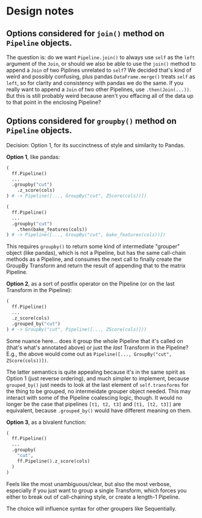 # Design notes

## Options considered for `join()` method on `Pipeline` objects.

The question is: do we want `Pipeline.join()` to always use `self` as the `left`
argument of the `Join`, or should we also be able to use the `join()` method to append a
`Join` of two Piplines unrelated to `self`? We decided that's kind of weird and possibly
confusing, plus pandas `DataFrame.merge()` treats `self` as `left`, so for clarity and
consistency with pandas we do the same. If you really want to append a `Join` of two
other Pipelines, use `.then(Join(...))`. But this is still probably weird because aren't
you effacing all of the data up to that point in the enclosing Pipeline?

## Options considered for `groupby()` method on `Pipeline` objects.
Decision: Option 1, for its succinctness of style and similarity to Pandas.

**Option 1**, like pandas:
```python
(
  ff.Pipeline()
  ...
  .groupby("cut")
    .z_score(cols)
) # -> Pipeline([..., GroupBy("cut", ZScore(cols))])

(
  ff.Pipeline()
  ...
  .groupby("cut")
    .then(bake_features(cols))
) # -> Pipeline([..., GroupBy("cut", bake_features(cols))])
```
This requires `groupby()` to return some kind of intermediate "grouper" object (like
pandas), which is not a Pipeline, but has the same call-chain methods as a Pipeline, and
consumes the next call to finally create the GroupBy Transform and return the result of
appending that to the matrix Pipeline.

**Option 2**, as a sort of postfix operator on the Pipeline (or on the last Transform in the
Pipeline):
```python
(
  ff.Pipeline()
  ...
  .z_score(cols)
  .grouped_by("cut")
) # -> GroupBy("cut", Pipeline([..., ZScore(cols)]))
```
Some nuance here... does it group the whole Pipeline that it's called on (that's what's
annotated above) or just the *last* Transform in the Pipeline? E.g., the above would
come out as `Pipeline([..., GroupBy("cut", ZScore(cols))])`.

The latter semantics is quite appealing because it's in the same spirit as Option 1
(just reverse ordering), and much simpler to implement, because `grouped_by()` just
needs to look at the last element of `self.transforms` for the thing to be grouped, no
intermeidate grouper object needed. This may interact with some of the Pipeline
coalescing logic, though. It would no longer be the case that pipelines `[t1, t2, t3]`
and `[t1, [t2, t3]]` are equivalent, because `.grouped_by()` would have different
meaning on them.

**Option 3**, as a bivalent function:
```python
(
  ff.Pipeline()
  ...
  .groupby(
    "cut",
    ff.Pipeline().z_score(cols)
  )
)
```
Feels like the most unambiguous/clear, but also the most verbose, especially if you just
want to group a single Transform, which forces you either to break out of call-chaining
style, or create a length-1 Pipeline.

The choice will influence syntax for other groupers like Sequentially.
